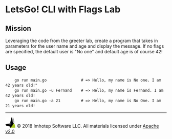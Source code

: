 # LetsGo! CLI with Flags Lab

## Mission

Leveraging the code from the greeter lab, create a program that
takes in parameters for the user name and age and display the
message. If no flags are specified, the default user is "No one"
and default age is of course 42!

## Usage

```shell
	go run main.go               # => Hello, my name is No one. I am 42 years old!"
	go run main.go -u Fernand    # => Hello, my name is Fernand. I am 42 years old!
	go run main.go -a 21         # => Hello, my name is No One. I am 21 years old!
```

---
<img src="../assets/imhotep_logo.png" width="32" height="auto"/> © 2018 Imhotep Software LLC.
All materials licensed under [Apache v2.0](http://www.apache.org/licenses/LICENSE-2.0)